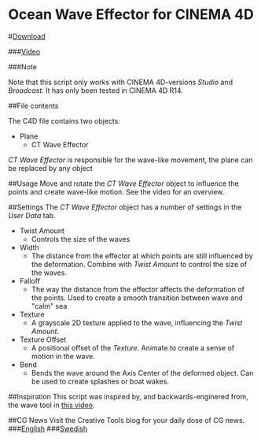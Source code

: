 Ocean Wave Effector for CINEMA 4D
==============

#[Download](http://bit.ly/11bpqMU)

###[Video](https://vimeo.com/65721379)

###Note

Note that this script only works with CINEMA 4D-versions _Studio_ and _Broadcast_.
It has only been tested in CINEMA 4D R14.

##File contents

The C4D file contains two objects:
* Plane
  * CT Wave Effector

_CT Wave Effector_ is responsible for the wave-like movement, the plane can be replaced by any object

##Usage
Move and rotate the _CT Wave Effector_ object to influence the points and create wave-like motion. See the video for an overview.

##Settings
The _CT Wave Effector_ object has a number of settings in the _User Data_ tab.

* Twist Amount
  * Controls the size of the waves
* Width
  * The distance from the effector at which points are still influenced by the deformation. Combine with *Twist Amount* to control the size of the waves.
* Falloff
  * The way the distance from the effector affects the deformation of the points. Used to create a smooth transition between wave and "calm" sea
* Texture
  * A grayscale 2D texture applied to the wave, influencing the *Twist Amount*.
* Texture Offset
  * A positional offset of the *Texture*. Animate to create a sense of motion in the wave.
* Bend
  * Bends the wave around the Axis Center of the deformed object. Can be used to create splashes or boat wakes.

##Inspiration
This script was inspired by, and backwards-enginered from, the wave tool in [this video](https://vimeo.com/4697942).

##CG News
Visit the Creative Tools blog for your daily dose of CG news.
###[English](http://translate.google.com/translate?js=n&sl=auto&tl=en&u=http://www.creativetools.se/blog/)
###[Swedish](http://www.creativetools.se/blog/)
